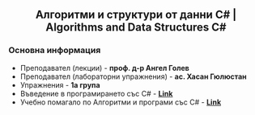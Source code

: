 <h2 align="center">Алгоритми и структури от данни C# | Algorithms and Data Structures C#</h2>

### Основна информация
* Преподавател (лекции) - **проф. д-р Ангел Голев**
* Преподавател (лабораторни упражнения) - **ас. Хасан Гюлюстан**
* Упражнения - **1а група**
* Въведение в програмирането със C# - [**Link**](https://github.com/rythm-net/PU-Informatics/blob/main/III%20%D0%BA%D1%83%D1%80%D1%81/I%20%D1%81%D0%B5%D0%BC%D0%B5%D1%81%D1%82%D1%8A%D1%80/%D0%90%D0%BB%D0%B3%D0%BE%D1%80%D0%B8%D1%82%D0%BC%D0%B8%20%D0%B8%20%D1%81%D1%82%D1%80%D1%83%D0%BA%D1%82%D1%83%D1%80%D0%B8%20%D0%BE%D1%82%20%D0%B4%D0%B0%D0%BD%D0%BD%D0%B8%20C%23/%D0%9C%D0%B0%D1%82%D0%B5%D1%80%D0%B8%D0%B0%D0%BB%D0%B8/%D0%92%D1%8A%D0%B2%D0%B5%D0%B4%D0%B5%D0%BD%D0%B8%D0%B5%20%D0%B2%20%D0%BF%D1%80%D0%BE%D0%B3%D1%80%D0%B0%D0%BC%D0%B8%D1%80%D0%B0%D0%BD%D0%B5%D1%82%D0%BE%20%D1%81%D1%8A%D1%81%20C%23.pdf)
* Учебно помагало по Алгоритми и програми със C# - [**Link**](https://github.com/rythm-net/PU-Informatics/blob/main/III%20%D0%BA%D1%83%D1%80%D1%81/I%20%D1%81%D0%B5%D0%BC%D0%B5%D1%81%D1%82%D1%8A%D1%80/%D0%90%D0%BB%D0%B3%D0%BE%D1%80%D0%B8%D1%82%D0%BC%D0%B8%20%D0%B8%20%D1%81%D1%82%D1%80%D1%83%D0%BA%D1%82%D1%83%D1%80%D0%B8%20%D0%BE%D1%82%20%D0%B4%D0%B0%D0%BD%D0%BD%D0%B8%20C%23/%D0%9C%D0%B0%D1%82%D0%B5%D1%80%D0%B8%D0%B0%D0%BB%D0%B8/%D0%A3%D1%87%D0%B5%D0%B1%D0%BD%D0%BE%20%D0%BF%D0%BE%D0%BC%D0%B0%D0%B3%D0%B0%D0%BB%D0%BE%20%D0%BF%D0%BE%20%D0%90%D0%BB%D0%B3%D0%BE%D1%80%D0%B8%D1%82%D0%BC%D0%B8%20%D0%B8%20%D0%BF%D1%80%D0%BE%D0%B3%D1%80%D0%B0%D0%BC%D0%B8%20%D1%81%D1%8A%D1%81%20C%23%20(%D0%90%D0%BD%D0%B3%D0%B5%D0%BB%20%D0%93%D0%BE%D0%BB%D0%B5%D0%B2).pdf)
